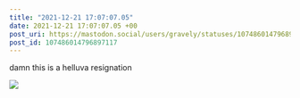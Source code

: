 ```yaml
---
title: "2021-12-21 17:07:07.05"
date: 2021-12-21 17:07:07.05 +00
post_uri: https://mastodon.social/users/gravely/statuses/107486014796897117
post_id: 107486014796897117
---
```

damn this is a helluva resignation


![](/images/107486014736413158.jpg)

